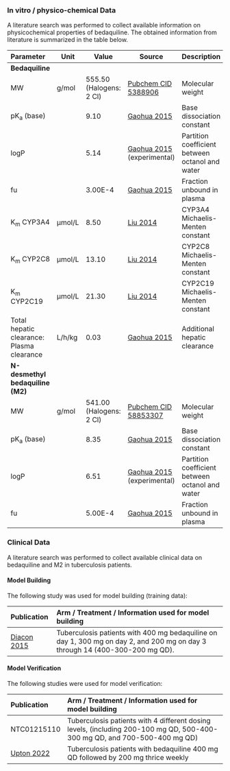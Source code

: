 ### In vitro / physico-chemical Data <a id="invitro-and-physico-chemical-data"></a>

A literature search was performed to collect available information on physicochemical properties of bedaquiline. The obtained information from literature is summarized in the table below. 

| **Parameter**   | **Unit** | **Value** | Source                                     | **Description**                                 |
| :-------------- | -------- | --------- | ------------------------------------------ | ----------------------------------------------- |
|**Bedaquiline**|
| MW              | g/mol    | 555.50 (Halogens: 2 Cl)          | [Pubchem CID 5388906](#main-references)               | Molecular weight                                |
| pK<sub>a</sub> (base) |          | 9.10         | [Gaohua 2015](#main-references)         | Base dissociation constant                      |
| logP            |          | 5.14          | [Gaohua 2015](#main-references) (experimental) | Partition coefficient between octanol and water |
| fu              |         | 3.00E-4          | [Gaohua 2015](#main-references)                | Fraction unbound in plasma                      |
| K<sub>m</sub> CYP3A4    | µmol/L   | 8.50     | [Liu 2014](#main-references) |CYP3A4 Michaelis-Menten constant            |
| K<sub>m</sub> CYP2C8    | µmol/L   | 13.10     | [Liu 2014](#main-references) | CYP2C8 Michaelis-Menten constant            |
| K<sub>m</sub> CYP2C19    | µmol/L   | 21.30     | [Liu 2014](#main-references) | CYP2C19 Michaelis-Menten constant            |
| Total hepatic clearance: Plasma clearance   | L/h/kg   | 0.03     | [Gaohua 2015](#main-references) |Additional hepatic clearance          |
|**N-desmethyl bedaquiline (M2)**|
| MW              | g/mol    | 541.00 (Halogens: 2 Cl)          | [Pubchem CID 58853307](#main-references)               | Molecular weight                                |
| pK<sub>a</sub> (base) |          | 8.35         | [Gaohua 2015](#main-references)         | Base dissociation constant                      |
| logP            |          | 6.51          | [Gaohua 2015](#main-references) (experimental) | Partition coefficient between octanol and water |
| fu              |         | 5.00E-4          | [Gaohua 2015](#main-references)                | Fraction unbound in plasma                      |

### Clinical Data  <a id="clinical-data"></a>

A literature search was performed to collect available clinical data on bedaquiline and M2 in tuberculosis patients.

#### Model Building <a id="model-building"></a>

The following study was used for model building (training data):

| Publication                 | Arm / Treatment / Information used for model building |
| :-------------------------- | :---------------------------------------------------- |
| [Diacon  2015](#main-references) | Tuberculosis patients with 400 mg bedaquiline on day 1, 300 mg on day 2, and 200 mg on day 3 through 14 (400-300-200 mg QD).           |

#### Model Verification <a id="model-verification"></a>

The following studies were used for model verification:

| Publication                 | Arm / Treatment / Information used for model building |
| :-------------------------- | :---------------------------------------------------- |
| NTC01215110  | Tuberculosis patients with 4 different dosing levels, (including 200-100 mg QD, 500-400-300 mg QD, and 700-500-400 mg QD)          |
| [Upton 2022](#main-references)                         | Tuberculosis patients with bedaquiline 400 mg QD  followed by 200 mg thrice weekly                                                  |

